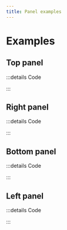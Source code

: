```yaml
---
title: Panel examples
---
```


# Examples

## Top panel

<PreviewIframe src="./stories/top/story.html" />

:::details Code

<SimpleTabs :items="['app.twig', 'app.js']">
  <template #content-1>

<<< ./stories/top/app.twig

  </template>
  <template #content-2>

<<< ./stories/app.js

  </template>
</SimpleTabs>

:::

## Right panel

<PreviewIframe src="./stories/right/story.html" />

:::details Code

<SimpleTabs :items="['app.twig', 'app.js']">
  <template #content-1>

<<< ./stories/right/app.twig

  </template>
  <template #content-2>

<<< ./stories/app.js

  </template>
</SimpleTabs>

:::

## Bottom panel

<PreviewIframe src="./stories/bottom/story.html" />

:::details Code

<SimpleTabs :items="['app.twig', 'app.js']">
  <template #content-1>

<<< ./stories/bottom/app.twig

  </template>
  <template #content-2>

<<< ./stories/app.js

  </template>
</SimpleTabs>

:::

## Left panel

<PreviewIframe src="./stories/left/story.html" />

:::details Code

<SimpleTabs :items="['app.twig', 'app.js']">
  <template #content-1>

<<< ./stories/left/app.twig

  </template>
  <template #content-2>

<<< ./stories/app.js

  </template>
</SimpleTabs>

:::
